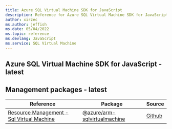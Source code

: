 ```yaml
---
title: Azure SQL Virtual Machine SDK for JavaScript
description: Reference for Azure SQL Virtual Machine SDK for JavaScript
author: xirzec
ms.author: jeffish
ms.date: 05/04/2022
ms.topic: reference
ms.devlang: JavaScript
ms.service: SQL Virtual Machine
---
```

## Azure SQL Virtual Machine SDK for JavaScript - latest
## Management packages - latest
| Reference | Package | Source |
|---|---|---|
|[Resource Management - Sql Virtual Machine](javascript/api/overview/azure/arm-sqlvirtualmachine-readme)|[@azure/arm-sqlvirtualmachine](https://www.npmjs.com/package/@azure/arm-sqlvirtualmachine)|[Github](https://github.com/Azure/azure-sdk-for-js/blob/main/sdk/sqlvirtualmachine/arm-sqlvirtualmachine)|

